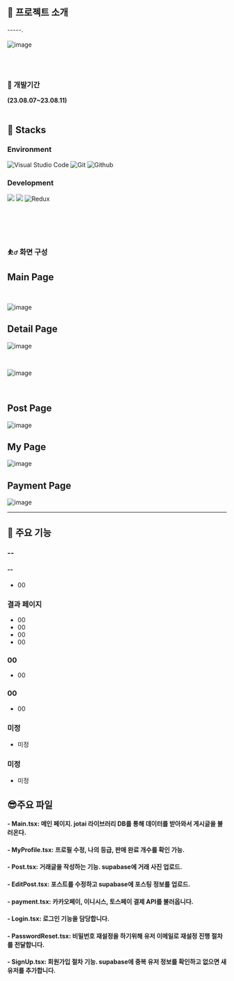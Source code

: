 ## :bicyclist: 프로젝트 소개

-----.
<br/>
<br/>
![image](https://github.com/HojinLim/team_one/assets/69897998/dd598582-9545-4687-aaee-42f8624807ff)

<br/>
<br/>

### :boxing_glove: 개발기간

**(23.08.07~23.08.11)**
<br/><br/>

## :paperclip: Stacks

### Environment

![Visual Studio Code](https://img.shields.io/badge/Visual%20Studio%20Code-007ACC?style=for-the-badge&logo=Visual%20Studio%20Code&logoColor=white)
![Git](https://img.shields.io/badge/Git-F05032?style=for-the-badge&logo=Git&logoColor=white)
![Github](https://img.shields.io/badge/GitHub-181717?style=for-the-badge&logo=GitHub&logoColor=white)

### Development

<img src="https://img.shields.io/badge/React-61DAFB?style=for-the-badge&logo=React&logoColor=white"/> <img src="https://img.shields.io/badge/firebase-FFCA28?style=for-the-badge&logo=firebase&logoColor=white"/>
![Redux](https://img.shields.io/badge/Redux-764ABC?style=for-the-badge&logo=Redux&logoColor=purple)

#

<br/><br/>

### :bouncing_ball_man: 화면 구성

## Main Page

<br/>

![image](https://github.com/HojinLim/team_one/assets/69897998/c285061e-dad1-49dc-9242-7890bd59fa51)


## Detail Page
![image](https://github.com/HojinLim/team_one/assets/69897998/50f8ab2c-a3c5-41e6-89b3-c63dc4959963)

<br/>


![image](https://github.com/HojinLim/team_one/assets/69897998/5525fcd0-8bf3-4204-a385-80ead9972938)


<br/>


## Post Page

![image](https://github.com/HojinLim/team_one/assets/69897998/7ef4dafd-8b4c-4ed7-94af-330995cc098b)


## My Page

![image](https://github.com/HojinLim/team_one/assets/69897998/7f920ec7-9929-4004-b0b3-d11e415fdc28)

## Payment Page

![image](https://github.com/HojinLim/team_one/assets/69897998/44162c12-1bf9-4eb9-893b-3b033ae22775)



---

## :partying_face: 주요 기능

### --

#### --

- 00

### 결과 페이지

- 00
- 00
- 00
- 00

### 00

- 00

### 00

- 00

### 미정

- 미정

### 미정

- 미정

## :sunglasses:주요 파일

#### - Main.tsx: 메인 페이지. jotai 라이브러리 DB를 통해 데이터를 받아와서 게시글을 불러온다.

#### - MyProfile.tsx: 프로필 수정, 나의 등급, 판매 완료 개수를 확인 가능.

#### - Post.tsx: 거래글을 작성하는 기능. supabase에 거래 사진 업로드.

#### - EditPost.tsx: 포스트를 수정하고 supabase에 포스팅 정보를 업로드.

#### - payment.tsx: 카카오페이, 이니시스, 토스페이 결제 API를 불러옵니다.

#### - Login.tsx: 로그인 기능을 담당합니다.

#### - PasswordReset.tsx: 비밀번호 재설정을 하기위해 유저 이메일로 재설정 진행 절차를 전달합니다.

#### - SignUp.tsx: 회원가입 절차 기능. supabase에 중복 유저 정보를 확인하고 없으면 새 유저를 추가합니다.

<br/><br/>

<br/><br/>
